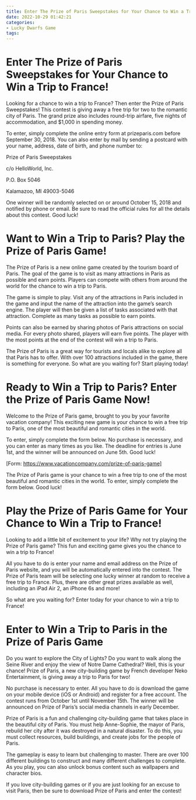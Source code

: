 ```yaml
---
title: Enter The Prize of Paris Sweepstakes for Your Chance to Win a Trip to France!
date: 2022-10-29 01:42:21
categories:
- Lucky Dwarfs Game
tags:
---
```



#  Enter The Prize of Paris Sweepstakes for Your Chance to Win a Trip to France!

Looking for a chance to win a trip to France? Then enter the Prize of Paris Sweepstakes! This contest is giving away a free trip for two to the romantic city of Paris. The grand prize also includes round-trip airfare, five nights of accommodation, and $1,000 in spending money.

To enter, simply complete the online entry form at prizeparis.com before September 30, 2018. You can also enter by mail by sending a postcard with your name, address, date of birth, and phone number to:

Prize of Paris Sweepstakes

c/o HelloWorld, Inc.

P.O. Box 5046

Kalamazoo, MI 49003-5046

One winner will be randomly selected on or around October 15, 2018 and notified by phone or email. Be sure to read the official rules for all the details about this contest. Good luck!

#  Want to Win a Trip to Paris? Play the Prize of Paris Game!

The Prize of Paris is a new online game created by the tourism board of Paris. The goal of the game is to visit as many attractions in Paris as possible and earn points. Players can compete with others from around the world for the chance to win a trip to Paris.

The game is simple to play. Visit any of the attractions in Paris included in the game and input the name of the attraction into the game’s search engine. The player will then be given a list of tasks associated with that attraction. Complete as many tasks as possible to earn points.

Points can also be earned by sharing photos of Paris attractions on social media. For every photo shared, players will earn five points. The player with the most points at the end of the contest will win a trip to Paris.

The Prize of Paris is a great way for tourists and locals alike to explore all that Paris has to offer. With over 100 attractions included in the game, there is something for everyone. So what are you waiting for? Start playing today!

#  Ready to Win a Trip to Paris? Enter the Prize of Paris Game Now!

Welcome to the Prize of Paris game, brought to you by your favorite vacation company! This exciting new game is your chance to win a free trip to Paris, one of the most beautiful and romantic cities in the world.

To enter, simply complete the form below. No purchase is necessary, and you can enter as many times as you like. The deadline for entries is June 1st, and the winner will be announced on June 5th. Good luck!

[Form: https://www.vacationcompany.com/prize-of-paris-game]

The Prize of Paris game is your chance to win a free trip to one of the most beautiful and romantic cities in the world. To enter, simply complete the form below. Good luck!

#  Play the Prize of Paris Game for Your Chance to Win a Trip to France!

Looking to add a little bit of excitement to your life? Why not try playing the Prize of Paris game? This fun and exciting game gives you the chance to win a trip to France!

All you have to do is enter your name and email address on the Prize of Paris website, and you will be automatically entered into the contest. The Prize of Paris team will be selecting one lucky winner at random to receive a free trip to France. Plus, there are other great prizes available as well, including an iPad Air 2, an iPhone 6s and more!

So what are you waiting for? Enter today for your chance to win a trip to France!

#  Enter to Win a Trip to Paris in the Prize of Paris Game

Do you want to explore the City of Lights? Do you want to walk along the Seine River and enjoy the view of Notre Dame Cathedral? Well, this is your chance! Prize of Paris, a new city-building game by French developer Neko Entertainment, is giving away a trip to Paris for two!

No purchase is necessary to enter. All you have to do is download the game on your mobile device (iOS or Android) and register for a free account. The contest runs from October 1st until November 15th. The winner will be announced on Prize of Paris’s social media channels in early December.

Prize of Paris is a fun and challenging city-building game that takes place in the beautiful city of Paris. You must help Anne-Sophie, the mayor of Paris, rebuild her city after it was destroyed in a natural disaster. To do this, you must collect resources, build buildings, and create jobs for the people of Paris.

The gameplay is easy to learn but challenging to master. There are over 100 different buildings to construct and many different challenges to complete. As you play, you can also unlock bonus content such as wallpapers and character bios.

If you love city-building games or if you are just looking for an excuse to visit Paris, then be sure to download Prize of Paris and enter the contest!